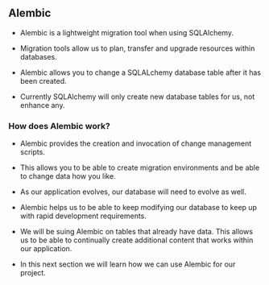 ## Alembic

- Alembic is a lightweight migration tool when using SQLAlchemy.

- Migration tools allow us to plan, transfer and upgrade resources within databases.

- Alembic allows you to change a SQLALchemy database table after it has been created.

- Currently SQLAlchemy will only create new database tables for us, not enhance any.

### How does Alembic work?

- Alembic provides the creation and invocation of change management scripts.

- This allows you to be able to create migration environments and be able to change data how you like.

- As our application evolves, our database will need to evolve as well.

- Alembic helps us to be able to keep modifying our database to keep up with rapid development requirements.

- We will be suing Alembic on tables that already have data. This allows us to be able to continually create additional content that works within our application.

- In this next section we will learn how we can use Alembic for our project.
